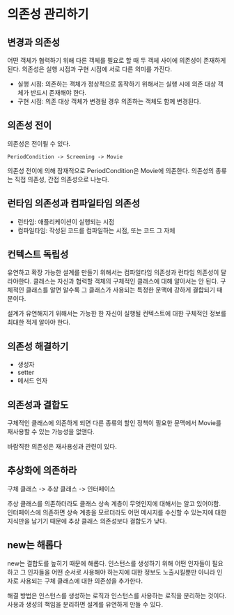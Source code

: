 # 의존성 관리하기

## 변경과 의존성

어떤 객체가 협력하기 위해 다른 객체를 필요로 할 때 두 객체 사이에 의존성이 존재하게 된다. 의존성은 실행 시점과 구현 시점에 서로 다른 의미를 가진다.

- 실행 시점: 의존하는 객체가 정상적으로 동작하기 위해서는 실행 시에 의존 대상 객체가 반드시 존재해야 한다.
- 구현 시점: 의존 대상 객체가 변경될 경우 의존하는 객체도 함께 변경된다.

## 의존성 전이

의존성은 전이될 수 있다. 

```
PeriodCondition -> Screening -> Movie
```

의존성 전이에 의해 잠재적으로 PeriodCondition은 Movie에 의존한다. 의존성의 종류는 직접 의존성, 간접 의존성으로 나눈다.

## 런타임 의존성과 컴파일타임 의존성

- 런타임: 애플리케이션이 실행되는 시점
- 컴파일타임: 작성된 코드를 컴파일하는 시점, 또는 코드 그 자체

## 컨텍스트 독립성

유연하고 확장 가능한 설계를 만들기 위해서는 컴파일타임 의존성과 런타임 의존성이 달라야한다. 클래스는 자신과 협력할 객체의 구체적인 클래스에 대해 알아서는 안 된다.
구체적인 클래스를 알면 알수록 그 클래스가 사용되는 특정한 문맥에 강하게 결합되기 때문이다.

설계가 유연해지기 위해서는 가능한 한 자신이 실행될 컨텍스트에 대한 구체적인 정보를 최대한 적게 알아야 한다.

## 의존성 해결하기

- 생성자
- setter
- 메서드 인자

## 의존성과 결합도

구체적인 클래스에 의존하게 되면 다른 종류의 할인 정책이 필요한 문맥에서 Movie를 재사용할 수 있는 가능성을 없앤다.

바람직한 의존성은 재사용성과 관련이 있다. 

## 추상화에 의존하라

구체 클래스 -> 추상 클래스 -> 인터페이스

추상 클래스를 의존하더라도 클래스 상속 계층이 무엇인지에 대해서는 알고 있어야함. 인터페이스에 의존하면 상속 계층을 모르더라도 어떤 메시지를 수신할 수 있는지에 대한 지식만을 남기기 때문에 추상 클래스 의존성보다 결합도가 낮다.

## new는 해롭다

new는 결합도를 높히기 때문에 해롭다. 인스턴스를 생성하기 위해 어떤 인자들이 필요하고 그 인자들을 어떤 순서로 사용해야 하는지에 대한 정보도 노출시킬뿐만 아니라 인자로 사용되는 구체 클래스에 대한 의존성을 추가한다.

해결 방법은 인스턴스를 생성하는 로직과 인스턴스를 사용하는 로직을 분리하는 것이다. 사용과 생성의 책임을 분리하면 설계를 유연하게 만들 수 있다.

